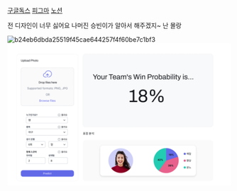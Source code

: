 [구글독스](https://docs.google.com/document/d/1SGMtZOGRSk42DyslsK9BDZlZRZfsByDZmD9C12JSYds/edit?usp=sharing)
[피그마](https://www.figma.com/design/73VSLdfkhjtWZpaeU1hbZm/%EC%8A%B9%EB%B6%80%EC%98%88%EC%B8%A1?node-id=0-1&t=4Yoyy4iRh3Dn3wLv-1)
[노션](https://www.notion.so/PJT-B-11b943c01a2e80f6ade6db84130922d3)


전 디자인이 너무 싫어요 
나머진 승빈이가 알아서 해주겠지~ 난 몰랑

![b24eb6dbda25519f45cae644257f4f60be7c1bf3](https://github.com/user-attachments/assets/d6c9fb18-0a04-4ea9-9f3f-62f8a5d63da4)
![웹페이지 구성](./mock-up/web_ver1.PNG)
